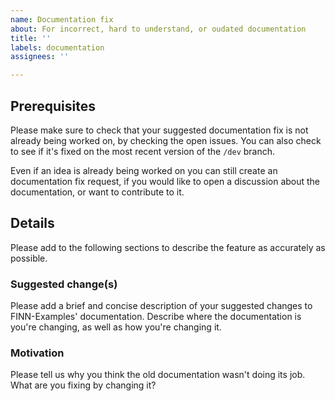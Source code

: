 ```yaml
---
name: Documentation fix
about: For incorrect, hard to understand, or oudated documentation
title: ''
labels: documentation
assignees: ''

---
```


## Prerequisites
Please make sure to check that your suggested documentation fix is not already being worked on, by checking the open issues. You can also check to see if it's fixed on the most recent version of the `/dev` branch.

Even if an idea is already being worked on you can still create an documentation fix request,
if you would like to open a discussion about the documentation, or want to contribute to it.

## Details
Please add to the following sections to describe the feature as accurately as possible.

### Suggested change(s)
Please add a brief and concise description of your suggested changes to FINN-Examples' documentation. Describe where the documentation is you're changing, as well as how you're changing it.

### Motivation
Please tell us why you think the old documentation wasn't doing its job. What are you fixing by changing it?
